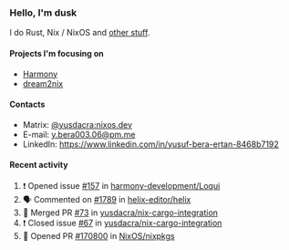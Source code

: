 ### Hello, I'm dusk

I do Rust, Nix / NixOS and [other stuff](https://yusdacra.gitlab.io/about).

#### Projects I'm focusing on

- [Harmony](https://harmonyapp.io)
- [dream2nix](https://github.com/nix-community/dream2nix)

#### Contacts

- Matrix: [@yusdacra:nixos.dev](https://matrix.to/#/@yusdacra:nixos.dev)
- E-mail: y.bera003.06@pm.me
- LinkedIn: https://www.linkedin.com/in/yusuf-bera-ertan-8468b7192

#### Recent activity

<!--START_SECTION:activity-->
1. ❗️ Opened issue [#157](https://github.com/harmony-development/Loqui/issues/157) in [harmony-development/Loqui](https://github.com/harmony-development/Loqui)
2. 🗣 Commented on [#1789](https://github.com/helix-editor/helix/issues/1789) in [helix-editor/helix](https://github.com/helix-editor/helix)
3. 🎉 Merged PR [#73](https://github.com/yusdacra/nix-cargo-integration/pull/73) in [yusdacra/nix-cargo-integration](https://github.com/yusdacra/nix-cargo-integration)
4. ❗️ Closed issue [#67](https://github.com/yusdacra/nix-cargo-integration/issues/67) in [yusdacra/nix-cargo-integration](https://github.com/yusdacra/nix-cargo-integration)
5. 💪 Opened PR [#170800](https://github.com/NixOS/nixpkgs/pull/170800) in [NixOS/nixpkgs](https://github.com/NixOS/nixpkgs)
<!--END_SECTION:activity-->
